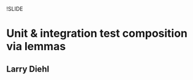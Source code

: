 !SLIDE

Unit & integration test composition via lemmas
==============================================
Larry Diehl
-----------

<div style="display: none;">

A shared general semantics between informal & formal software
verification.

Noticed similarity while working on the verification of an Agda-based
web framework.

Hearing unit & integration tests within the context of dependent typing
may seem strange... we would expect to hear terms closer to lemmas &
proofs. Although all dependently typed examples shown here will indeed
be equivalent to proofs, we will show a way of developing dependently
typed software that feels familiar to users of less formal languages,
but has extra benefits.

Ruby used for examples of more mainstream software development, and
Agda used for the dependently typed examples.

!SLIDE
# Motivations #

<div style="display: none;">

A lot more informal software engineers than dependently typed
programmers.

Hopefully as a result experienced programmers will have an easier time
transitioning to DTP. Conversely, established software development
techniques might help illuminate similar techniques within the young
field of dependently typed software development.
... help both fields understand each other.

!SLIDE
# Algebraic datatypes & records #

    data Method : Set where
      GET PUT POST DELETE : Method

    record Request : Set where
      constructor req
      field
        meth : Method
    open Request public

    req-post   = req POST
    req-delete = req DELETE

    data Status : Set where
      OK Created InternalError : Status

<div style="display: none;">

Small & incomplete data type core to be used for code examples of a
toy version of the web application problem domain.

!SLIDE
# Constants & classes #

    METHODS  = [:get, :put, :post, :delete]

    Request  = Struct.new(:meth)

    def req(m) Request.new(m) end
    def meth(r) r.meth end

    def req_post
      @req_post ||= req(:post)
    end
    def req_delete
      @req_delete ||= req(:delete)
    end

    STATUSES = [:ok, :created, :internal_error]

!SLIDES
# Equality assertion (passing) #

    class Tests < Test::Unit::TestCase
      def test_meth
        assert_equal meth(req_post), :post
      end
    end

<div style="display: none;"> 

flipped assert_equal argument order to make it look more similar

!SLIDE
# Propositional equality #

    data _≡_ {a : Set} (x : a) : a → Set where
      refl : x ≡ x

!SLIDE
# Propositional equality (well-typed) #

    test-meth : meth req-post ≡ POST
    test-meth = refl

!SLIDE
# Equality assertion (failing) #

    class Tests < Test::Unit::TestCase
      def test_meth
        assert_equal meth(req_post), :get
      end
    end

    # 1) Failure:
    # test_meth(Tests)
    # <:get> expected but was <:post>.

!SLIDE
# Propositional equality (ill-typed) #

    test-meth : meth req-post ≡ GET
    test-meth = refl

    -- POST != GET of type Method
    -- when checking that the expression refl
    --   has type POST ≡ GET

!SLIDE
# `created?` (diverging) & `resolve` (complete) #

    def created?(_) raise end

    def resolve(r)
      if created?(r)
        :created
      else
        :internal_error
      end
    end

!SLIDE
# `created?` (postulated) & `resolve` (complete) #

    postulate created? : Request → Bool

    resolve : Request → Status
    resolve r with created? r
    ... | true  = Created
    ... | false = InternalError

!SLIDE
# Stub #

    class Tests < Test::Unit::TestCase
      def test_created_resolve
        stubs(:created?).
          with(req_post).returns(true)
        assert_equal resolve(req_post),
                     :created
      end

      def test_internal_error_resolve
        stubs(:created?).
          with(req_delete).returns(false)
        assert_equal resolve(req_delete),
                     :internal_error
      end
    end

!SLIDE
# Hypothetical propositional equality #

    test-created-resolve :
      created? req-post ≡ true →
      resolve req-post ≡ Created
    test-created-resolve p rewrite p =
      refl

    test-internal-error-resolve :
      created? req-delete ≡ false →
      resolve req-delete ≡ InternalError
    test-internal-error-resolve p rewrite p =
      refl

!SLIDE
# Universal quantification (with hypothesis) #

    test-created-resolve : ∀ {r} →
      created? r ≡ true →
      resolve  r ≡ Created
    test-created-resolve p rewrite p =
      refl

    test-internal-error-resolve : ∀ {r} →
      created? r ≡ false →
      resolve  r ≡ InternalError
    test-internal-error-resolve p rewrite p =
      refl

!SLIDE
# Mock (with stub) #

    class Tests < Test::Unit::TestCase
      def test_created_resolve
        r = mock
        stubs(:created?).with(r).returns(true)
        assert_equal resolve(r), :created
      end

      def test_internal_error_resolve
        r = mock
        stubs(:created?).with(r).returns(false)
        assert_equal resolve(r), :internal_error
      end
    end

!SLIDE
# `created?` (complete) #

    def created?(r)
      meth(r) == :post
    end

---------------------------------------

    created? : Request → Bool
    created? r with meth r
    ... | POST = true
    ... | _    = false

<div style="display: none;">

No need to change tests/proofs (refactoring)

Mock differs in the complete scenario in that it still requires a
stub, & similarly universal quantification still requires a hypothesis

!SLIDE
# Universal quantification (no hypothesis) #

    test-created-resolve : ∀ {r} →
      resolve r ≡ Created
    test-created-resolve = refl

    -- resolve .r | (created? .r | meth .r) !=
    --   Created of type Status
    -- when checking that the expression refl
    --   has type (resolve .r | (created? .r |
    --   meth .r)) ≡ Created

<div style="display: none;">

Universal quantification in affect causes all functions that use it to
behave as if they were postulated/diverging

!SLIDE
# Mock (no stub) #

    class Tests < Test::Unit::TestCase
      def test_created_resolve
        r = mock
        assert_equal resolve(r), :created
      end
    end

    #     1) Failure:
    # test_created_resolve(Tests)
    #     [in `meth'
    #      in `created?'
    #      in `resolve'
    #      in `test_created_resolve']:
    # unexpected invocation:
    #   #<Mock:0x1011a0340>.meth()

<div style="display: none;">

Mocked methods simply do not have methods defined

To see how mock / universal quantification differs we must look at
what happens when created? is completed

!SLIDE
# Proof composition #

    test-POST-created : ∀ {r} →
      meth r ≡ POST →
      created? r ≡ true
    test-POST-created p rewrite p = refl

    test-POST-resolve : ∀ {r} →
      meth r ≡ POST →
      resolve r ≡ Created
    test-POST-resolve p =
      test-created-resolve (test-POST-created p)

!SLIDE
# Test composition #

    class Tests < Test::Unit::TestCase
      def test_created_resolve
        r = mock
        stubs(:created?).with(r).returns(true)
        assert_equal resolve(r), :created
      end
    end

---------------------------------------

    class Tests < Test::Unit::TestCase
      def test_created_resolve(r=mock)
        stubs(:created?).with(r).returns(true)
        assert_equal resolve(r), :created
        r
      end
    end

!SLIDE
# Test composition #

    class Tests < Test::Unit::TestCase
      def test_post_created(r=mock)
        stubs(:meth).with(r).returns(:post)
        assert_equal created?(r), true
        r
      end

      def test_post_resolve(r=mock)
        test_created_resolve(test_post_created(r))
        assert_equal resolve(r), :created
        r
      end
    end

!SLIDE bullets
# Last remarks #

* Stronger must-diverge stub
* lazy vs strict

<div style="display: none;">

More similarities than shown. For example, if diverging functions are
defined but never used than of course they will not cause failures.

Further, informal version fails on method invocation while formal
version fails on unsolvable case analysis.

Rewrites may be performed more than once, just as stubs with multiple
values may be defined.

Composition becomes powerful with things like the Middleware type.

!SLIDE
# Questions? #
